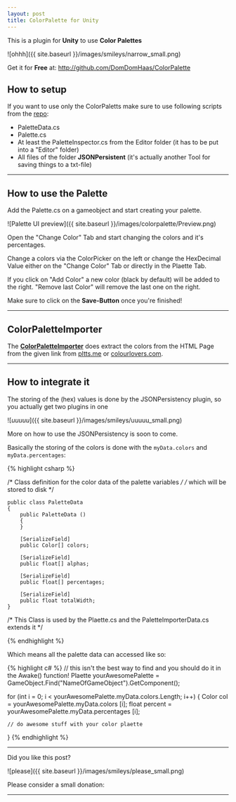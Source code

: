 ```yaml
---
layout: post
title: ColorPalette for Unity
---
```


This is a plugin for **Unity** to use **Color Palettes**

![ohhh]({{ site.baseurl }}/images/smileys/narrow_small.png)

Get it for **Free** at: <http://github.com/DomDomHaas/ColorPalette>


## How to setup

If you want to use only the ColorPaletts make sure to use following scripts from the [repo](http://github.com/DomDomHaas/ColorPalette):

* PaletteData.cs
* Palette.cs
* At least the PaletteInspector.cs from the Editor folder (it has to be put into a "Editor" folder)
* All files of the folder **JSONPersistent** (it's actually another Tool for saving things to a txt-file)


***



## How to use the Palette

Add the Palette.cs on a gameobject and start creating your palette. 

![Palette UI preview]({{ site.baseurl }}/images/colorpalette/Preview.png)

Open the "Change Color" Tab and start changing the colors and it's percentages.

Change a colors via the ColorPicker on the left or change the HexDecimal Value either on the "Change Color" Tab or directly in the Plaette Tab.

If you click on "Add Color" a new color (black by default) will be added to the right. "Remove last Color" will remove the last one on the right.

Make sure to click on the **Save-Button** once you're finished!

***


## ColorPaletteImporter

The [**ColorPaletteImporter**](http://domdomhaas.github.io/ColorPaletteImporter/) does extract the colors from the HTML Page from the given link from [pltts.me](https://www.pltts.me) or [colourlovers.com](https://www.colourlovers.com).


***


## How to integrate it

The storing of the (hex) values is done by the JSONPersistency plugin, so you actually get two plugins in one

![_uuuuu_]({{ site.baseurl }}/images/smileys/uuuuu_small.png)


More on how to use the JSONPersistency is soon to come.


Basically the storing of the colors is done with the `myData.colors` and `myData.percentages`: 

{% highlight csharp %}

/* Class definition for the color data of the palette variables */
/* which will be stored to disk */

    public class PaletteData
    {
        public PaletteData ()
        {
        }

        [SerializeField]
        public Color[] colors;

        [SerializeField]
        public float[] alphas;

        [SerializeField]
        public float[] percentages;

        [SerializeField]
        public float totalWidth;
    }

/* This Class is used by the Plaette.cs and the PaletteImporterData.cs extends it */
        
{% endhighlight %}


Which means all the palette data can accessed like so:

{% highlight c# %}
// this isn't the best way to find and you should do it in the Awake() function!
Plaette yourAwesomePalette = GameObject.Find("NameOfGameObject").GetComponent<Palette>();

for (int i = 0; i < yourAwesomePalette.myData.colors.Length; i++) {
    Color col = yourAwesomePalette.myData.colors [i];
    float percent = yourAwesomePalette.myData.percentages [i];

    // do awesome stuff with your color plaette

}
{% endhighlight %}



---


Did you like this post?

![please]({{ site.baseurl }}/images/smileys/please_small.png)

Please consider a small donation:

<!--div class="flatter_button">
    <a href="https://flattr.com/submit/auto?user_id=DomDomHaas&url=http%3A%2F%2Fdomdomhaas.github.io%2FColorPalette%2F" target="_blank"><img src="//api.flattr.com/button/flattr-badge-large.png" alt="Flattr this" title="Flattr this" border="0"></a>
</div-->

<script id='fbft36j'>(function(i){var f,s=document.getElementById(i);f=document.createElement('iframe');f.src='//api.flattr.com/button/view/?uid=DomDomHaas&url=http%3A%2F%2Fdomdomhaas.github.io%2FColorPalette%2F';f.title='Flattr';f.height=62;f.width=55;f.style.borderWidth=0;s.parentNode.insertBefore(f,s);})('fbft36j');</script>


---

